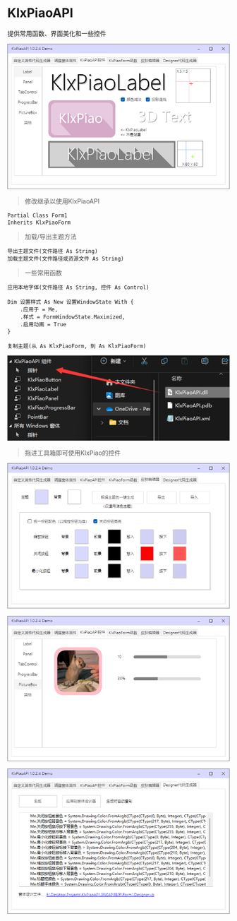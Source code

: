 # KlxPiaoAPI
提供常用函数、界面美化和一些控件

![此处输入图片的描述][1]

> 修改继承以使用KlxPiaoAPI

    Partial Class Form1
    Inherits KlxPiaoForm
    
> 加载/导出主题方法

    导出主题文件(文件路径 As String)
    加载主题文件(文件路径或资源文件 As String)

>一些常用函数

    应用本地字体(文件路径 As String, 控件 As Control)
    
    Dim 设置样式 As New 设置WindowState With {
        .应用于 = Me,
        .样式 = FormWindowState.Maximized,
        .启用动画 = True
    }

    复制主题(从 As KlxPiaoForm, 到 As KlxPiaoForm)
    
![此处输入图片的描述][2]

> 拖进工具箱即可使用KlxPiao的控件

![此处输入图片的描述][3]


![此处输入图片的描述][4]


![此处输入图片的描述][5]


  [1]: https://github.com/miniyu157/KlxPiaoAPI/blob/main/%E6%88%AA%E5%9B%BE/1.png
  [2]: https://github.com/miniyu157/KlxPiaoAPI/blob/main/%E6%88%AA%E5%9B%BE/2.png
  [3]: https://github.com/miniyu157/KlxPiaoAPI/blob/main/%E6%88%AA%E5%9B%BE/3.png
  [4]: https://github.com/miniyu157/KlxPiaoAPI/blob/main/%E6%88%AA%E5%9B%BE/4.png
  [5]: https://github.com/miniyu157/KlxPiaoAPI/blob/main/%E6%88%AA%E5%9B%BE/5.png
